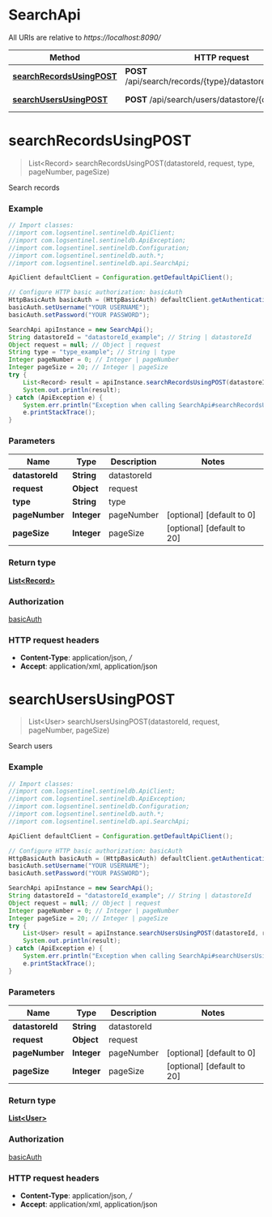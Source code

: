 # SearchApi

All URIs are relative to *https://localhost:8090/*

Method | HTTP request | Description
------------- | ------------- | -------------
[**searchRecordsUsingPOST**](SearchApi.md#searchRecordsUsingPOST) | **POST** /api/search/records/{type}/datastore/{datastoreId} | Search records
[**searchUsersUsingPOST**](SearchApi.md#searchUsersUsingPOST) | **POST** /api/search/users/datastore/{datastoreId} | Search users


<a name="searchRecordsUsingPOST"></a>
# **searchRecordsUsingPOST**
> List&lt;Record&gt; searchRecordsUsingPOST(datastoreId, request, type, pageNumber, pageSize)

Search records

### Example
```java
// Import classes:
//import com.logsentinel.sentineldb.ApiClient;
//import com.logsentinel.sentineldb.ApiException;
//import com.logsentinel.sentineldb.Configuration;
//import com.logsentinel.sentineldb.auth.*;
//import com.logsentinel.sentineldb.api.SearchApi;

ApiClient defaultClient = Configuration.getDefaultApiClient();

// Configure HTTP basic authorization: basicAuth
HttpBasicAuth basicAuth = (HttpBasicAuth) defaultClient.getAuthentication("basicAuth");
basicAuth.setUsername("YOUR USERNAME");
basicAuth.setPassword("YOUR PASSWORD");

SearchApi apiInstance = new SearchApi();
String datastoreId = "datastoreId_example"; // String | datastoreId
Object request = null; // Object | request
String type = "type_example"; // String | type
Integer pageNumber = 0; // Integer | pageNumber
Integer pageSize = 20; // Integer | pageSize
try {
    List<Record> result = apiInstance.searchRecordsUsingPOST(datastoreId, request, type, pageNumber, pageSize);
    System.out.println(result);
} catch (ApiException e) {
    System.err.println("Exception when calling SearchApi#searchRecordsUsingPOST");
    e.printStackTrace();
}
```

### Parameters

Name | Type | Description  | Notes
------------- | ------------- | ------------- | -------------
 **datastoreId** | **String**| datastoreId |
 **request** | **Object**| request |
 **type** | **String**| type |
 **pageNumber** | **Integer**| pageNumber | [optional] [default to 0]
 **pageSize** | **Integer**| pageSize | [optional] [default to 20]

### Return type

[**List&lt;Record&gt;**](Record.md)

### Authorization

[basicAuth](../README.md#basicAuth)

### HTTP request headers

 - **Content-Type**: application/json, *_/_*
 - **Accept**: application/xml, application/json

<a name="searchUsersUsingPOST"></a>
# **searchUsersUsingPOST**
> List&lt;User&gt; searchUsersUsingPOST(datastoreId, request, pageNumber, pageSize)

Search users

### Example
```java
// Import classes:
//import com.logsentinel.sentineldb.ApiClient;
//import com.logsentinel.sentineldb.ApiException;
//import com.logsentinel.sentineldb.Configuration;
//import com.logsentinel.sentineldb.auth.*;
//import com.logsentinel.sentineldb.api.SearchApi;

ApiClient defaultClient = Configuration.getDefaultApiClient();

// Configure HTTP basic authorization: basicAuth
HttpBasicAuth basicAuth = (HttpBasicAuth) defaultClient.getAuthentication("basicAuth");
basicAuth.setUsername("YOUR USERNAME");
basicAuth.setPassword("YOUR PASSWORD");

SearchApi apiInstance = new SearchApi();
String datastoreId = "datastoreId_example"; // String | datastoreId
Object request = null; // Object | request
Integer pageNumber = 0; // Integer | pageNumber
Integer pageSize = 20; // Integer | pageSize
try {
    List<User> result = apiInstance.searchUsersUsingPOST(datastoreId, request, pageNumber, pageSize);
    System.out.println(result);
} catch (ApiException e) {
    System.err.println("Exception when calling SearchApi#searchUsersUsingPOST");
    e.printStackTrace();
}
```

### Parameters

Name | Type | Description  | Notes
------------- | ------------- | ------------- | -------------
 **datastoreId** | **String**| datastoreId |
 **request** | **Object**| request |
 **pageNumber** | **Integer**| pageNumber | [optional] [default to 0]
 **pageSize** | **Integer**| pageSize | [optional] [default to 20]

### Return type

[**List&lt;User&gt;**](User.md)

### Authorization

[basicAuth](../README.md#basicAuth)

### HTTP request headers

 - **Content-Type**: application/json, *_/_*
 - **Accept**: application/xml, application/json

